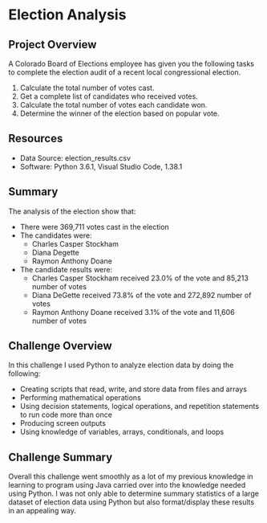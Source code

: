 # Election Analysis

## Project Overview
A Colorado Board of Elections employee has given you the following tasks to complete the election audit of a recent local congressional election.

1. Calculate the total number of votes cast.
2. Get a complete list of candidates who received votes.
3. Calculate the total number of votes each candidate won.
4. Determine the winner of the election based on popular vote.

## Resources
- Data Source: election_results.csv
- Software: Python 3.6.1, Visual Studio Code, 1.38.1

## Summary
The analysis of the election show that:
- There were 369,711 votes cast in the election
- The candidates were:
    -  Charles Casper Stockham
    -  Diana Degette
    -  Raymon Anthony Doane
- The candidate results were:
    - Charles Casper Stockham received 23.0% of the vote and 85,213 number of votes  
    - Diana DeGette received 73.8% of the vote and 272,892 number of votes
    - Raymon Anthony Doane received 3.1% of the vote and 11,606 number of votes

## Challenge Overview
In this challenge I used Python to analyze election data by doing the following:
- Creating scripts that read, write, and store data from files and arrays
- Performing mathematical operations
- Using decision statements, logical operations, and repetition statements to run code more than once
- Producing screen outputs
- Using knowledge of variables, arrays, conditionals, and loops

## Challenge Summary
Overall this challenge went smoothly as a lot of my previous knowledge in learning to program using Java carried over into the knowledge needed using Python. I was not only able to determine summary statistics of a large dataset of election data using Python but also format/display these results in an appealing way.
